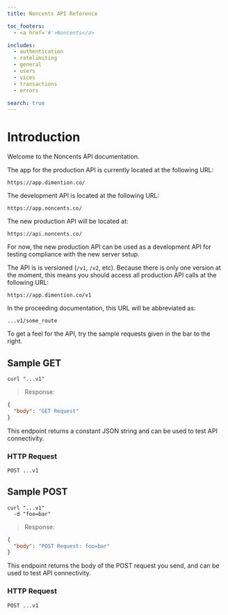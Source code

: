```yaml
---
title: Noncents API Reference

toc_footers:
  - <a href='#'>Noncents</a>

includes:
  - authentication
  - ratelimiting
  - general
  - users
  - vices
  - transactions
  - errors

search: true
---
```


# Introduction

Welcome to the Noncents API documentation.

The app for the production API is currently located at the following URL:

`https://app.dimention.co/`

The development API is located at the following URL:

`https://app.noncents.co/`

The new production API will be located at:

`https://api.noncents.co/`

For now, the new production API can be used as a development API for testing compliance with the new server setup.

The API is is versioned (`/v1`, `/v2`, etc). Because there is only one version at the moment, this means you should access all production API calls at the following URL:

`https://app.dimention.co/v1`

In the proceeding documentation, this URL will be abbreviated as:

`...v1/some_route`

To get a feel for the API, try the sample requests given in the bar to the right.

## Sample GET

```shell
curl "...v1"
```

> Response:

```json
{
  "body": "GET Request"
}
```

This endpoint returns a constant JSON string and can be used to test API connectivity.

### HTTP Request

`POST ...v1`

## Sample POST

```shell
curl "...v1"
  -d "foo=bar"
```

> Response:

```json
{
  "body": "POST Request: foo=bar"
}
```

This endpoint returns the body of the POST request you send, and can be used to test API connectivity.

### HTTP Request

`POST ...v1`
